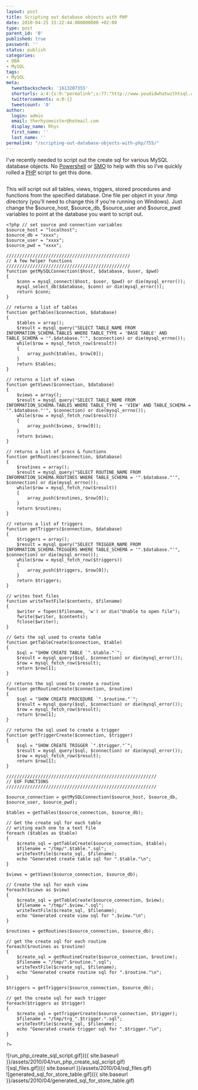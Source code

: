 ```yaml
---
layout: post
title: Scripting out database objects with PHP
date: 2010-04-25 15:22:44.000000000 +02:00
type: post
parent_id: '0'
published: true
password: ''
status: publish
categories:
- DBA
- MySQL
tags:
- MySQL
meta:
  tweetbackscheck: '1613207355'
  shorturls: a:4:{s:9:"permalink";s:77:"http://www.youdidwhatwithtsql.com/scripting-out-database-objects-with-php/755";s:7:"tinyurl";s:26:"http://tinyurl.com/27msnth";s:4:"isgd";s:18:"http://is.gd/bHiUk";s:5:"bitly";s:20:"http://bit.ly/bQvQ9X";}
  twittercomments: a:0:{}
  tweetcount: '0'
author:
  login: admin
  email: therhysmeister@hotmail.com
  display_name: Rhys
  first_name: ''
  last_name: ''
permalink: "/scripting-out-database-objects-with-php/755/"
---
```

I've recently needed to script out the create sql for various MySQL database objects. No [Powershell](http://en.wikipedia.org/wiki/Windows_PowerShell) or [SMO](http://msdn.microsoft.com/en-us/library/ms162169.aspx) to help with this so I've quickly rolled a [PHP](http://php.net) script to get this done.

```

```

This will script out all tables, views, triggers, stored procedures and functions from the specified database. One file per object in your /tmp directory (you'll need to change this if you're running on Windows). Just change the $source\_host, $source\_db, $source\_user and $source\_pwd variables to point at the database you want to script out.

```
<?php // set source and connection variables
$source_host = "localhost";
$source_db = "xxxx";
$source_user = "xxxx";
$source_pwd = "xxxx";

///////////////////////////////////////////////
// A few helper functions
///////////////////////////////////////////////
function getMySQLConnection($host, $database, $user, $pwd)
{
    $conn = mysql_connect($host, $user, $pwd) or die(mysql_error());
    mysql_select_db($database, $conn) or die(mysql_error());
    return $conn;
}

// returns a list of tables
function getTables($connection, $database)
{
    $tables = array();
    $result = mysql_query("SELECT TABLE_NAME FROM INFORMATION_SCHEMA.TABLES WHERE TABLE_TYPE = 'BASE TABLE' AND TABLE_SCHEMA = '".$database."'", $connection) or die(mysql_errno());
    while($row = mysql_fetch_row($result))
    {
        array_push($tables, $row[0]);
    }
    return $tables;
}

// returns a list of views
function getViews($connection, $database)
{
    $views = array();
    $result = mysql_query("SELECT TABLE_NAME FROM INFORMATION_SCHEMA.TABLES WHERE TABLE_TYPE = 'VIEW' AND TABLE_SCHEMA = '".$database."'", $connection) or die(mysql_errno());
    while($row = mysql_fetch_row($result))
    {
        array_push($views, $row[0]);
    }
    return $views;
}

// returns a list of procs & functions
function getRoutines($connection, $database)
{
    $routines = array();
    $result = mysql_query("SELECT ROUTINE_NAME FROM INFORMATION_SCHEMA.ROUTINES WHERE TABLE_SCHEMA = '".$database."'", $connection) or die(mysql_errno());
    while($row = mysql_fetch_row($result))
    {
        array_push($routines, $row[0]);
    }
    return $routines;
}

// returns a list of triggers
function getTriggers($connection, $database)
{
    $triggers = array();
    $result = mysql_query("SELECT TRIGGER_NAME FROM INFORMATION_SCHEMA.TRIGGERS WHERE TABLE_SCHEMA = '".$database."'", $connection) or die(mysql_errno());
    while($row = mysql_fetch_row($triggers))
    {
        array_push($triggers, $row[0]);
    }
    return $triggers;
}

// writes text files
function writeTextFile($contents, $filename)
{
    $writer = fopen($filename, 'w') or die("Unable to open file");
    fwrite($writer, $contents);
    fclose($writer);
}

// Gets the sql used to create table
function getTableCreate($connection, $table)
{
    $sql = "SHOW CREATE TABLE `".$table."`";
    $result = mysql_query($sql, $connection) or die(mysql_error());
    $row = mysql_fetch_row($result);
    return $row[1];
}

// returns the sql used to create a routine
function getRoutineCreate($connection, $routine)
{
    $sql = "SHOW CREATE PROCEDURE `".$routine."`";
    $result = mysql_query($sql, $connection) or die(mysql_error());
    $row = mysql_fetch_row($result);
    return $row[1];
}

// returns the sql used to create a trigger
function getTriggerCreate($connection, $trigger)
{
    $sql = "SHOW CREATE TRIGGER `".$trigger."`";
    $result = mysql_query($sql, $connection) or die(mysql_error());
    $row = mysql_fetch_row($result);
    return $row[1];
}

/////////////////////////////////////////////////////////
// EOF FUNCTIONS
/////////////////////////////////////////////////////////

$source_connection = getMySQLConnection($source_host, $source_db, $source_user, $source_pwd);

$tables = getTables($source_connection, $source_db);

// Get the create sql for each table
// writing each one to a text file
foreach ($tables as $table)
{
    $create_sql = getTableCreate($source_connection, $table);
    $filename = "/tmp/".$table.".sql";
    writeTextFile($create_sql, $filename);
    echo "Generated create table sql for ".$table."\n";
}

$views = getViews($source_connection, $source_db);

// Create the sql for each view
foreach($views as $view)
{
    $create_sql = getTableCreate($source_connection, $view);
    $filename = "/tmp/".$view.".sql";
    writeTextFile($create_sql, $filename);
    echo "Generated create view sql for ".$view."\n";
}

$routines = getRoutines($source_connection, $source_db);

// get the create sql for each routine
foreach($routines as $routine)
{
    $create_sql = getRoutineCreate($source_connection, $routine);
    $filename = "/tmp/".$routine.".sql";
    writeTextFile($create_sql, $filename);
    echo "Generated create routine sql for ".$routine."\n";
}

$triggers = getTriggers($source_connection, $source_db);

// get the create sql for each trigger
foreach($triggers as $trigger)
{
    $create_sql = getTriggerCreate($source_connection, $trigger);
    $filename = "/tmp/trg_".$trigger.".sql";
    writeTextFile($create_sql, $filename);
    echo "Generated create trigger sql for ".$trigger."\n";
}

?>
```

![run_php_create_sql_script.gif]({{ site.baseurl }}/assets/2010/04/run_php_create_sql_script.gif)  
 ![sql_files.gif]({{ site.baseurl }}/assets/2010/04/sql_files.gif)  
 ![generated_sql_for_store_table.gif]({{ site.baseurl }}/assets/2010/04/generated_sql_for_store_table.gif)

